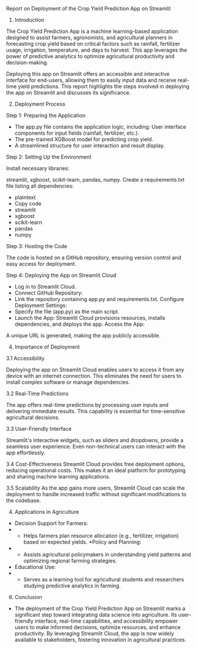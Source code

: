 Report on Deployment of the Crop Yield Prediction App on Streamlit

1. Introduction
   
The Crop Yield Prediction App is a machine learning-based application designed to assist farmers, agronomists, and agricultural planners in forecasting crop yield based on critical factors such as rainfall, fertilizer usage, irrigation, temperature, and days to harvest. This app leverages the power of predictive analytics to optimize agricultural productivity and decision-making.

Deploying this app on Streamlit offers an accessible and interactive interface for end-users, allowing them to easily input data and receive real-time yield predictions. This report highlights the steps involved in deploying the app on Streamlit and discusses its significance.

2. Deployment Process
   
Step 1: Preparing the Application

* The app.py file contains the application logic, including:
User interface components for input fields (rainfall, fertilizer, etc.).
* The pre-trained XGBoost model for predicting crop yield.
* A streamlined structure for user interaction and result display.
  
Step 2: Setting Up the Environment

Install necessary libraries:

streamlit, xgboost, scikit-learn, pandas, numpy.
Create a requirements.txt file listing all dependencies:
* plaintext
* Copy code
* streamlit
* xgboost
* scikit-learn
* pandas
* numpy
  
Step 3: Hosting the Code

The code is hosted on a GitHub repository, ensuring version control and easy access for deployment.

Step 4: Deploying the App on Streamlit Cloud

* Log in to Streamlit Cloud.
* Connect GitHub Repository:
* Link the repository containing app.py and requirements.txt.
Configure Deployment Settings:
* Specify the file (app.py) as the main script.
* Launch the App:
Streamlit Cloud provisions resources, installs dependencies, and deploys the app.
Access the App:

A unique URL is generated, making the app publicly accessible.

4. Importance of Deployment
   
3.1 Accessibility

Deploying the app on Streamlit Cloud enables users to access it from any device with an internet connection. This eliminates the need for users to install complex software or manage dependencies.

3.2 Real-Time Predictions

The app offers real-time predictions by processing user inputs and delivering immediate results. This capability is essential for time-sensitive agricultural decisions.

3.3 User-Friendly Interface

Streamlit's interactive widgets, such as sliders and dropdowns, provide a seamless user experience. Even non-technical users can interact with the app effortlessly.

3.4 Cost-Effectiveness
Streamlit Cloud provides free deployment options, reducing operational costs. This makes it an ideal platform for prototyping and sharing machine learning applications.

3.5 Scalability
As the app gains more users, Streamlit Cloud can scale the deployment to handle increased traffic without significant modifications to the codebase.

4. Applications in Agriculture
   
* Decision Support for Farmers:
* * Helps farmers plan resource allocation (e.g., fertilizer, irrigation) based on expected yields.
*Policy and Planning:
* * Assists agricultural policymakers in understanding yield patterns and optimizing regional farming strategies.
* Educational Use:
* * Serves as a learning tool for agricultural students and researchers studying predictive analytics in farming.
6. Conclusion
* The deployment of the Crop Yield Prediction App on Streamlit marks a significant step toward integrating data science into agriculture. Its user-friendly interface, real-time capabilities, and accessibility empower users to make informed decisions, optimize resources, and enhance productivity. By leveraging Streamlit Cloud, the app is now widely available to stakeholders, fostering innovation in agricultural practices.
